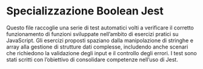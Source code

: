 # Specializzazione Boolean Jest

Questo file raccoglie una serie di test automatici volti a verificare il corretto funzionamento di funzioni sviluppate nell’ambito di esercizi pratici su JavaScript.
Gli esercizi proposti spaziano dalla manipolazione di stringhe e array alla gestione di strutture dati complesse, includendo anche scenari che richiedono la validazione degli input e il controllo degli errori.
I test sono stati scritti con l’obiettivo di consolidare competenze nell’uso di Jest.